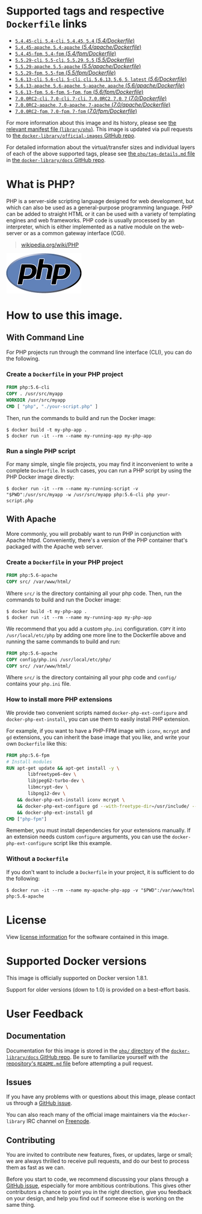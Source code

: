 # Supported tags and respective `Dockerfile` links

-	[`5.4.45-cli`, `5.4-cli`, `5.4.45`, `5.4` (*5.4/Dockerfile*)](https://github.com/docker-library/php/blob/cf1e938f3721632443e01734bcfcbcf1160ea539/5.4/Dockerfile)
-	[`5.4.45-apache`, `5.4-apache` (*5.4/apache/Dockerfile*)](https://github.com/docker-library/php/blob/cf1e938f3721632443e01734bcfcbcf1160ea539/5.4/apache/Dockerfile)
-	[`5.4.45-fpm`, `5.4-fpm` (*5.4/fpm/Dockerfile*)](https://github.com/docker-library/php/blob/cf1e938f3721632443e01734bcfcbcf1160ea539/5.4/fpm/Dockerfile)
-	[`5.5.29-cli`, `5.5-cli`, `5.5.29`, `5.5` (*5.5/Dockerfile*)](https://github.com/docker-library/php/blob/cf1e938f3721632443e01734bcfcbcf1160ea539/5.5/Dockerfile)
-	[`5.5.29-apache`, `5.5-apache` (*5.5/apache/Dockerfile*)](https://github.com/docker-library/php/blob/cf1e938f3721632443e01734bcfcbcf1160ea539/5.5/apache/Dockerfile)
-	[`5.5.29-fpm`, `5.5-fpm` (*5.5/fpm/Dockerfile*)](https://github.com/docker-library/php/blob/cf1e938f3721632443e01734bcfcbcf1160ea539/5.5/fpm/Dockerfile)
-	[`5.6.13-cli`, `5.6-cli`, `5-cli`, `cli`, `5.6.13`, `5.6`, `5`, `latest` (*5.6/Dockerfile*)](https://github.com/docker-library/php/blob/cf1e938f3721632443e01734bcfcbcf1160ea539/5.6/Dockerfile)
-	[`5.6.13-apache`, `5.6-apache`, `5-apache`, `apache` (*5.6/apache/Dockerfile*)](https://github.com/docker-library/php/blob/cf1e938f3721632443e01734bcfcbcf1160ea539/5.6/apache/Dockerfile)
-	[`5.6.13-fpm`, `5.6-fpm`, `5-fpm`, `fpm` (*5.6/fpm/Dockerfile*)](https://github.com/docker-library/php/blob/cf1e938f3721632443e01734bcfcbcf1160ea539/5.6/fpm/Dockerfile)
-	[`7.0.0RC2-cli`, `7.0-cli`, `7-cli`, `7.0.0RC2`, `7.0`, `7` (*7.0/Dockerfile*)](https://github.com/docker-library/php/blob/8c25cfb2c5773a02e98ad7488a65db5123d4f2f7/7.0/Dockerfile)
-	[`7.0.0RC2-apache`, `7.0-apache`, `7-apache` (*7.0/apache/Dockerfile*)](https://github.com/docker-library/php/blob/8c25cfb2c5773a02e98ad7488a65db5123d4f2f7/7.0/apache/Dockerfile)
-	[`7.0.0RC2-fpm`, `7.0-fpm`, `7-fpm` (*7.0/fpm/Dockerfile*)](https://github.com/docker-library/php/blob/8c25cfb2c5773a02e98ad7488a65db5123d4f2f7/7.0/fpm/Dockerfile)

For more information about this image and its history, please see [the relevant manifest file (`library/php`)](https://github.com/docker-library/official-images/blob/master/library/php). This image is updated via pull requests to [the `docker-library/official-images` GitHub repo](https://github.com/docker-library/official-images).

For detailed information about the virtual/transfer sizes and individual layers of each of the above supported tags, please see [the `php/tag-details.md` file](https://github.com/docker-library/docs/blob/master/php/tag-details.md) in [the `docker-library/docs` GitHub repo](https://github.com/docker-library/docs).

# What is PHP?

PHP is a server-side scripting language designed for web development, but which can also be used as a general-purpose programming language. PHP can be added to straight HTML or it can be used with a variety of templating engines and web frameworks. PHP code is usually processed by an interpreter, which is either implemented as a native module on the web-server or as a common gateway interface (CGI).

> [wikipedia.org/wiki/PHP](http://en.wikipedia.org/wiki/PHP)

![logo](https://raw.githubusercontent.com/docker-library/docs/master/php/logo.png)

# How to use this image.

## With Command Line

For PHP projects run through the command line interface (CLI), you can do the following.

### Create a `Dockerfile` in your PHP project

```dockerfile
FROM php:5.6-cli
COPY . /usr/src/myapp
WORKDIR /usr/src/myapp
CMD [ "php", "./your-script.php" ]
```

Then, run the commands to build and run the Docker image:

```console
$ docker build -t my-php-app .
$ docker run -it --rm --name my-running-app my-php-app
```

### Run a single PHP script

For many simple, single file projects, you may find it inconvenient to write a complete `Dockerfile`. In such cases, you can run a PHP script by using the PHP Docker image directly:

```console
$ docker run -it --rm --name my-running-script -v "$PWD":/usr/src/myapp -w /usr/src/myapp php:5.6-cli php your-script.php
```

## With Apache

More commonly, you will probably want to run PHP in conjunction with Apache httpd. Conveniently, there's a version of the PHP container that's packaged with the Apache web server.

### Create a `Dockerfile` in your PHP project

```dockerfile
FROM php:5.6-apache
COPY src/ /var/www/html/
```

Where `src/` is the directory containing all your php code. Then, run the commands to build and run the Docker image:

```console
$ docker build -t my-php-app .
$ docker run -it --rm --name my-running-app my-php-app
```

We recommend that you add a custom `php.ini` configuration. `COPY` it into `/usr/local/etc/php` by adding one more line to the Dockerfile above and running the same commands to build and run:

```dockerfile
FROM php:5.6-apache
COPY config/php.ini /usr/local/etc/php/
COPY src/ /var/www/html/
```

Where `src/` is the directory containing all your php code and `config/` contains your `php.ini` file.

### How to install more PHP extensions

We provide two convenient scripts named `docker-php-ext-configure` and `docker-php-ext-install`, you can use them to easily install PHP extension.

For example, if you want to have a PHP-FPM image with `iconv`, `mcrypt` and `gd` extensions, you can inherit the base image that you like, and write your own `Dockerfile` like this:

```dockerfile
FROM php:5.6-fpm
# Install modules
RUN apt-get update && apt-get install -y \
        libfreetype6-dev \
        libjpeg62-turbo-dev \
        libmcrypt-dev \
        libpng12-dev \
    && docker-php-ext-install iconv mcrypt \
    && docker-php-ext-configure gd --with-freetype-dir=/usr/include/ --with-jpeg-dir=/usr/include/ \
    && docker-php-ext-install gd
CMD ["php-fpm"]
```

Remember, you must install dependencies for your extensions manually. If an extension needs custom `configure` arguments, you can use the `docker-php-ext-configure` script like this example.

### Without a `Dockerfile`

If you don't want to include a `Dockerfile` in your project, it is sufficient to do the following:

```console
$ docker run -it --rm --name my-apache-php-app -v "$PWD":/var/www/html php:5.6-apache
```

# License

View [license information](http://php.net/license/) for the software contained in this image.

# Supported Docker versions

This image is officially supported on Docker version 1.8.1.

Support for older versions (down to 1.0) is provided on a best-effort basis.

# User Feedback

## Documentation

Documentation for this image is stored in the [`php/` directory](https://github.com/docker-library/docs/tree/master/php) of the [`docker-library/docs` GitHub repo](https://github.com/docker-library/docs). Be sure to familiarize yourself with the [repository's `README.md` file](https://github.com/docker-library/docs/blob/master/README.md) before attempting a pull request.

## Issues

If you have any problems with or questions about this image, please contact us through a [GitHub issue](https://github.com/docker-library/php/issues).

You can also reach many of the official image maintainers via the `#docker-library` IRC channel on [Freenode](https://freenode.net).

## Contributing

You are invited to contribute new features, fixes, or updates, large or small; we are always thrilled to receive pull requests, and do our best to process them as fast as we can.

Before you start to code, we recommend discussing your plans through a [GitHub issue](https://github.com/docker-library/php/issues), especially for more ambitious contributions. This gives other contributors a chance to point you in the right direction, give you feedback on your design, and help you find out if someone else is working on the same thing.
